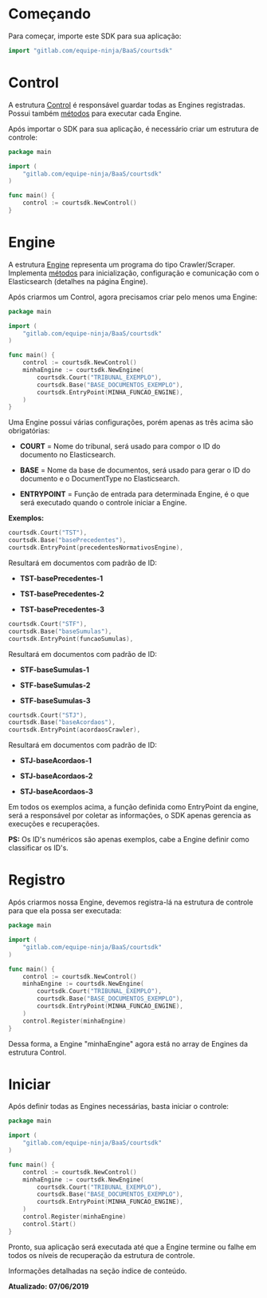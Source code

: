 # Começando

Para começar, importe este SDK para sua aplicação:

```Go
import "gitlab.com/equipe-ninja/BaaS/courtsdk"
```

# Control

A estrutura [Control](../structs.go) é responsável guardar todas as Engines registradas. Possui também [métodos](../control.go) para executar cada Engine.

Após importar o SDK para sua aplicação, é necessário criar um estrutura de controle:

```Go
package main

import (
	"gitlab.com/equipe-ninja/BaaS/courtsdk"
)

func main() {
	control := courtsdk.NewControl()
}
```

# Engine

A estrutura [Engine](../structs.go) representa um programa do tipo Crawler/Scraper. Implementa [métodos](../engine.go) para inicialização, configuração e comunicação com o Elasticsearch (detalhes na página Engine).

Após criarmos um Control, agora precisamos criar pelo menos uma Engine:

```Go
package main

import (
	"gitlab.com/equipe-ninja/BaaS/courtsdk"
)

func main() {
	control := courtsdk.NewControl()
    minhaEngine := courtsdk.NewEngine(
        courtsdk.Court("TRIBUNAL_EXEMPLO"),
		courtsdk.Base("BASE_DOCUMENTOS_EXEMPLO"),
		courtsdk.EntryPoint(MINHA_FUNCAO_ENGINE),
    )
}
```

Uma Engine possui várias configurações, porém apenas as três acima são obrigatórias:


* **COURT** = Nome do tribunal, será usado para compor o ID do documento no Elasticsearch.

* **BASE** = Nome da base de documentos, será usado para gerar o ID do documento e o DocumentType no Elasticsearch.

* **ENTRYPOINT** = Função de entrada para determinada Engine, é o que será executado quando o controle iniciar a Engine.


**Exemplos:**

```Go
courtsdk.Court("TST"),
courtsdk.Base("basePrecedentes"),
courtsdk.EntryPoint(precedentesNormativosEngine),
```

Resultará em documentos com padrão de ID:


* **TST-basePrecedentes-1**

* **TST-basePrecedentes-2**

* **TST-basePrecedentes-3**


```Go
courtsdk.Court("STF"),
courtsdk.Base("baseSumulas"),
courtsdk.EntryPoint(funcaoSumulas),
```
Resultará em documentos com padrão de ID:

* **STF-baseSumulas-1**

* **STF-baseSumulas-2**

* **STF-baseSumulas-3**

```Go
courtsdk.Court("STJ"),
courtsdk.Base("baseAcordaos"),
courtsdk.EntryPoint(acordaosCrawler),
```

Resultará em documentos com padrão de ID:

* **STJ-baseAcordaos-1**

* **STJ-baseAcordaos-2**

* **STJ-baseAcordaos-3**

Em todos os exemplos acima, a função definida como EntryPoint da engine, será a responsável por coletar as informações, o SDK apenas gerencia as execuções e recuperações.

**PS:** Os ID's numéricos são apenas exemplos, cabe a Engine definir como classificar os ID's.

# Registro

Após criarmos nossa Engine, devemos registra-lá na estrutura de controle para que ela possa ser executada:

```Go
package main

import (
	"gitlab.com/equipe-ninja/BaaS/courtsdk"
)

func main() {
	control := courtsdk.NewControl()
    minhaEngine := courtsdk.NewEngine(
        courtsdk.Court("TRIBUNAL_EXEMPLO"),
		courtsdk.Base("BASE_DOCUMENTOS_EXEMPLO"),
		courtsdk.EntryPoint(MINHA_FUNCAO_ENGINE),
    )
    control.Register(minhaEngine)
}
```

Dessa forma, a Engine "minhaEngine" agora está no array de Engines da estrutura Control.

# Iniciar

Após definir todas as Engines necessárias, basta iniciar o controle:

```Go
package main

import (
	"gitlab.com/equipe-ninja/BaaS/courtsdk"
)

func main() {
	control := courtsdk.NewControl()
    minhaEngine := courtsdk.NewEngine(
        courtsdk.Court("TRIBUNAL_EXEMPLO"),
		courtsdk.Base("BASE_DOCUMENTOS_EXEMPLO"),
		courtsdk.EntryPoint(MINHA_FUNCAO_ENGINE),
    )
    control.Register(minhaEngine)
    control.Start()
}
```


Pronto, sua aplicação será executada até que a Engine termine ou falhe em todos os níveis de recuperação da estrutura de controle.

Informações detalhadas na seção índice de conteúdo.

**Atualizado: 07/06/2019**
